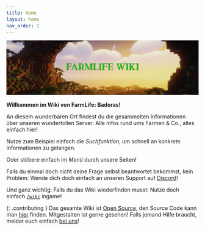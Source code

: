 ```yaml
---
title: Home
layout: home
nav_order: 1
---
```

![grafik](/assets/images/wikibanner.jpg)

**Willkommen im Wiki von FarmLife: Badoras!**

An diesem wunderbaren Ort findest du die gesammelten Informationen über unseren
wundertollen Server: Alle Infos rund ums Farmen & Co., alles einfach hier!

Nutze zum Beispiel einfach die _Suchfunktion_, um schnell an konkrete
Informationen zu gelangen.

Oder stöbere einfach im _Menü_ durch unsere Seiten!

Falls du einmal doch nicht deine Frage selbst beantwortet bekommst, kein
Problem: Wende dich doch einfach an unseren Support auf
[Discord](https://discord.gg/RYGM6wprRk)!

Und ganz wichtig: Falls du das Wiki wiederfinden musst: Nutze doch einfach
[`/wiki`](/commands/wiki) ingame!

{: .contributing }
Das gesamte Wiki ist [Open Source](https://opensource.org/osd), den Source Code
kann man [hier](https://github.com/FLBadoras/wiki) finden. Mitgestalten ist
gerne gesehen! Falls jemand Hilfe braucht, meldet euch einfach [bei
uns](/support)!
